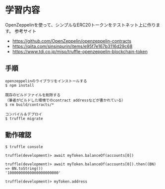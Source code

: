# 学習内容
OpenZeppelinを使って、シンプルなERC20トークンをテストネット上に作ります。
参考サイト
- https://github.com/OpenZeppelin/openzeppelin-contracts
- https://qiita.com/sinsinpurin/items/e95f7e167b3116d29c68
- https://www.tdi.co.jp/miso/truffle-openzeppelin-blockchain-token

## 手順
```
openzeppelinのライブラリをインストールする
$ npm install

既存のビルドファイルを削除する
（筆者がビルドした環境でのcontract addressなどが書かれている）
$ rm build/contracts/*

コンパイル＆デプロイ
$ truffle migrate
```

## 動作確認
```
$ truffle console

truffle(development)> await myToken.balanceOf(accounts[0])

truffle(development)> await myToken.balanceOf(accounts[0]).then((BN) => BN.toString())
'10000000000000000000000'

truffle(development)> myToken.address

```
